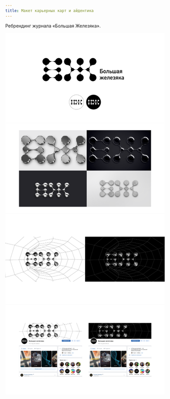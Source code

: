 ```yaml
---
title: Макет карьерных карт и айдентика
---
```


Ребрендинг журнала «Большая Железяка».

![](post1_1.png)
![](post1_2.png)
![](post1_3.png)
![](post1_4.png)